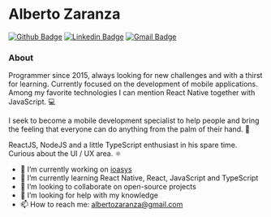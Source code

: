 # Alberto Zaranza

[![Github Badge](https://img.shields.io/badge/-Github-000?style=flat-square&logo=Github&logoColor=white&link=https://github.com/albertozaranza)](https://github.com/albertozaranza)
[![Linkedin Badge](https://img.shields.io/badge/-LinkedIn-blue?style=flat-square&logo=Linkedin&logoColor=white&link=https://www.linkedin.com/in/albertozaranza)](https://www.linkedin.com/in/albertozaranza)
[![Gmail Badge](https://img.shields.io/badge/-Gmail-c14438?style=flat-square&logo=Gmail&logoColor=white&link=mailto:albertozaranza@gmail.com)](mailto:albertozaranza@gmail.com)

### About

Programmer since 2015, always looking for new challenges and with a thirst for learning. Currently focused on the development of mobile applications. Among my favorite technologies I can mention React Native together with JavaScript. 💻

I seek to become a mobile development specialist to help people and bring the feeling that everyone can do anything from the palm of their hand. 📱

ReactJS, NodeJS and a little TypeScript enthusiast in his spare time. Curious about the UI / UX area. ⚛

- 🔭 I’m currently working on [ioasys](https://ioasys.com.br/)
- 🌱 I’m currently learning React Native, React, JavaScript and TypeScript
- 👯 I’m looking to collaborate on open-source projects
- 🤔 I’m looking for help with my knowledge
- 📫 How to reach me: albertozaranza@gmail.com

